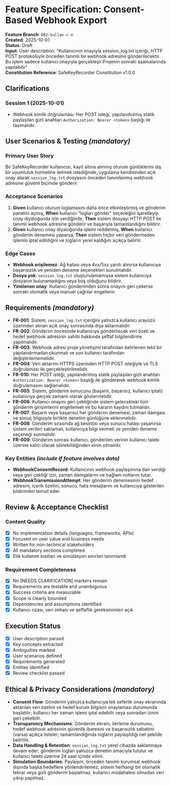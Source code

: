 # Feature Specification: Consent-Based Webhook Export

**Feature Branch**: `002-kullan-c-n`  
**Created**: 2025-10-01  
**Status**: Draft  
**Input**: User description: "Kullanıcının onayıyla session_log.txt içeriği, HTTP POST protokolüyle önceden tanımlı bir webhook adresine gönderilecektir. Bu işlem sadece kullanıcı onayıyla gerçekleşir.Projenin sonraki aşamalarında yapılabilir"  
**Constitution Reference**: SafeKeyRecorder Constitution v1.0.0

## Clarifications

### Session 1 (2025-10-01)
- Webhook kimlik doğrulaması: Her POST isteği, yapılandırılmış statik paylaşılan gizli anahtarı `Authorization: Bearer <token>` başlığı ile taşımalıdır.

## User Scenarios & Testing *(mandatory)*

### Primary User Story
Bir SafeKeyRecorder kullanıcısı, kayıt altına alınmış oturum günlüklerini dış bir uyumluluk hizmetine iletmek istediğinde, uygulama kendisinden açık onay alarak `session_log.txt` dosyasını önceden tanımlanmış webhook adresine güvenli biçimde gönderir.

### Acceptance Scenarios
1. **Given** kullanıcı oturum loglamasını daha önce etkinleştirmiş ve gönderim panelini açmış, **When** kullanıcı "logları gönder" seçeneğini işaretleyip onay diyaloğunda izin verdiğinde, **Then** sistem dosyayı HTTP POST ile tanımlı webhook adresine gönderir ve başarıyla tamamlandığını bildirir.
2. **Given** kullanıcı onay diyaloğunda işlemi reddetmiş, **When** kullanıcı gönderim denemesi yaparsa, **Then** sistem hiçbir veri göndermeden işlemin iptal edildiğini ve logların yerel kaldığını açıkça belirtir.

### Edge Cases
- **Webhook erişilemez**: Ağ hatası veya 4xx/5xx yanıtı alınırsa kullanıcıya başarısızlık ve yeniden deneme seçenekleri sunulmalıdır.
- **Dosya yok**: `session_log.txt` oluşturulamamışsa sistem kullanıcıya dosyanın bulunamadığını veya boş olduğunu bildirir.
- **Yinelenen onay**: Kullanıcı gönderimden sonra onayını geri çekerse sonraki otomatik veya manuel çağrılar engellenir.

## Requirements *(mandatory)*

- **FR-001**: Sistem, `session_log.txt` içeriğini yalnızca kullanıcı arayüzü üzerinden alınan açık onay sonrasında dışa aktarmalıdır.
- **FR-002**: Gönderim öncesinde kullanıcıya gönderilecek veri özeti ve hedef webhook adresinin sahibi hakkında şeffaf bilgilendirme yapılmalıdır.
- **FR-003**: Webhook adresi proje yönetişimi tarafından belirlenen tekil bir yapılandırmadan okunmalı ve son kullanıcı tarafından değiştirilememelidir.
- **FR-004**: Veri aktarımı HTTPS üzerinden HTTP POST isteğiyle ve TLS doğrulaması ile gerçekleştirilmelidir.
- **FR-010**: Her POST isteği, yapılandırılmış statik paylaşılan gizli anahtarı `Authorization: Bearer <token>` başlığı ile göndererek webhook kimlik doğrulamasını sağlamalıdır.
- **FR-005**: Sistem, gönderim sonucunu (başarılı, başarısız, kullanıcı iptali) kullanıcıya gerçek zamanlı olarak göstermelidir.
- **FR-006**: Kullanıcı onayını geri çektiğinde sistem gelecekteki tüm gönderim girişimlerini engellemeli ve bu kararın kaydını tutmalıdır.
- **FR-007**: Başarılı veya başarısız her gönderim denemesi, zaman damgası ve sonuç bilgisiyle birlikte denetim günlüğüne eklenmelidir.
- **FR-008**: Gönderim sırasında ağ kesintisi veya sunucu hatası yaşanırsa sistem verileri saklamalı, kullanıcıya bilgi vermeli ve yeniden deneme seçeneği sunmalıdır.
- **FR-009**: Gönderim sonrası kullanıcı, gönderilen verinin kullanıcı talebi üzerine kalıcı olarak silinebildiğinden emin olmalıdır.

### Key Entities *(include if feature involves data)*
- **WebhookConsentRecord**: Kullanıcının webhook paylaşımına dair verdiği veya geri çektiği izni, zaman damgalarını ve bağlam notlarını tutar.
- **WebhookTransmissionAttempt**: Her gönderim denemesinin hedef adresini, içerik özetini, sonucu, hata mesajlarını ve kullanıcıya gösterilen bildirimleri temsil eder.

## Review & Acceptance Checklist

### Content Quality
- [x] No implementation details (languages, frameworks, APIs)
- [x] Focused on user value and business needs
- [x] Written for non-technical stakeholders
- [x] All mandatory sections completed
- [x] Etik kullanım kısıtları ve simülasyon sınırları tanımlandı

### Requirement Completeness
- [x] No [NEEDS CLARIFICATION] markers remain
- [x] Requirements are testable and unambiguous  
- [x] Success criteria are measurable
- [x] Scope is clearly bounded
- [x] Dependencies and assumptions identified
- [x] Kullanıcı rızası, veri imhası ve şeffaflık gereksinimleri açık

## Execution Status

- [x] User description parsed
- [x] Key concepts extracted
- [x] Ambiguities marked
- [x] User scenarios defined
- [x] Requirements generated
- [x] Entities identified
- [x] Review checklist passed

## Ethical & Privacy Considerations *(mandatory)*

- **Consent Flow**: Gönderim yalnızca kullanıcıya tek seferlik onay ekranında aktarılan veri özetini ve hedef kurum bilgisini onaylaması durumunda başlatılır; kullanıcı her zaman işlemi iptal edebilir veya sonradan iznini geri çekebilir.
- **Transparency Mechanisms**: Gönderim ekranı, ilerleme durumunu, hedef webhook adresinin güvenlik ibaresini ve başarısızlık sebebini (varsa) açıkça listeler; tamamlandığında logların paylaşıldığı net şekilde belirtilir.
- **Data Handling & Retention**: `session_log.txt` yerel cihazda saklanmaya devam eder; gönderim logları yalnızca denetim amacıyla tutulur ve kullanıcı talebi üzerine 24 saat içinde silinir.
- **Simulation Boundaries**: Paylaşım, önceden tanımlı kurumsal webhook dışında başka hedeflere yönlendirilemez; sistem herhangi bir otomatik tekrar veya gizli gönderim başlatmaz, kullanıcı müdahalesi olmadan veri çıkışı yapılmaz.
